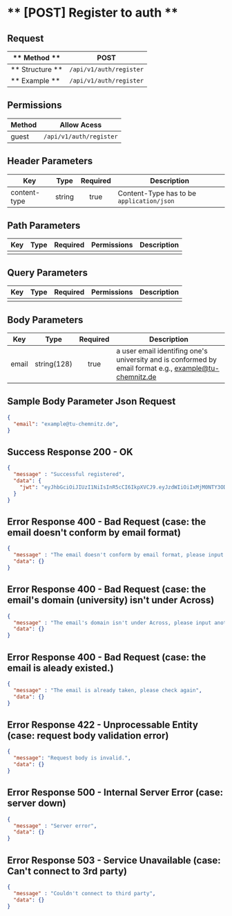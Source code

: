 # ** [POST] Register to auth **

## Request

| ** Method **     | POST                              |
| ---------------- | ----------------------------------|
| ** Structure **  | `/api/v1/auth/register`           |
| ** Example **    | `/api/v1/auth/register`           |

## Permissions

| Method          | Allow Acess                       |
| ----------------| ----------------------------------|
| guest           | `/api/v1/auth/register`           |

## Header Parameters

| Key                 | Type       | Required  | Description                                 |
| ------------------- | :--------: | :-------: | ------------------------------------------- |
| content-type        | string     | true      | Content-Type has to be `application/json`   |

## Path Parameters

| Key       | Type      | Required     | Permissions  | Description                     |
| --------- | :-------: | :----------: | :----------: | ------------------------------- |
|           |           |              |              |                                 |

## Query Parameters

| Key       | Type      | Required     | Permissions  | Description                     |
| --------- | :-------: | :----------: | :----------: | ------------------------------- |
|           |           |              |              |                                 |

## Body Parameters

| Key                  | Type           | Required     | Description                                                                                                |
| -------------------- | :------------: | :----------: | ---------------------------------------------------------------------------------------------------------- |
| email                | string(128)    | true         | a user email identifing one's university and is conformed by email format e.g., example@tu-chemnitz.de  |

## Sample Body Parameter Json Request
```json
{
  "email": "example@tu-chemnitz.de",
}
```

## Success Response 200 - OK
```json
{
  "message" : "Successful registered",
  "data": {
    "jwt": "eyJhbGciOiJIUzI1NiIsInR5cCI6IkpXVCJ9.eyJzdWIiOiIxMjM0NTY3ODkwIiwibmFtZSI6IkpvaG4gRG9lIiwiaWF0IjoxNTE2MjM5MDIyfQ.SflKxwRJSMeKKF2QT4fwpMeJf36POk6yJV_adQssw5c"
  }
}
```

## Error Response 400 - Bad Request (case: the email doesn't conform by email format)
```json
{
  "message" : "The email doesn't conform by email format, please input in format of example@university.de",
  "data": {}
}
```

## Error Response 400 - Bad Request (case: the email's domain (university) isn't under Across)
```json
{
  "message" : "The email's domain isn't under Across, please input another email which is under Across",
  "data": {}
}
```

## Error Response 400 - Bad Request (case: the email is aleady existed.)
```json
{
  "message" : "The email is already taken, please check again",
  "data": {}
}
```

## Error Response 422 - Unprocessable Entity (case: request body validation error)
```json
{
  "message": "Request body is invalid.",
  "data": {}
}
```

## Error Response 500 - Internal Server Error (case: server down)
```json
{
  "message" : "Server error",
  "data": {}
}
```

## Error Response 503 - Service Unavailable (case: Can't connect to 3rd party)
```json
{
  "message" : "Couldn't connect to third party",
  "data": {}
}
```
